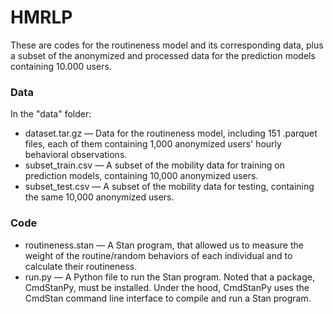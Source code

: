# HMRLP
These are codes for the routineness model and its corresponding data, plus a subset of the anonymized and processed data for the prediction models containing 10.000 users.

### Data
In the "data" folder:
* dataset.tar.gz — Data for the routineness model, including 151 .parquet files, each of them containing 1,000 anonymized users' hourly behavioral observations.
* subset_train.csv — A subset of the mobility data for training on prediction models, containing 10,000 anonymized users.
* subset_test.csv — A subset of the mobility data for testing, containing the same 10,000 anonymized users.
### Code
* routineness.stan — A Stan program, that allowed us to measure the weight of the routine/random behaviors of each individual and to calculate their routineness.
* run.py — A Python file to run the Stan program. Noted that a package, CmdStanPy, must be installed. Under the hood, CmdStanPy uses the CmdStan command line interface to compile and run a Stan program.
